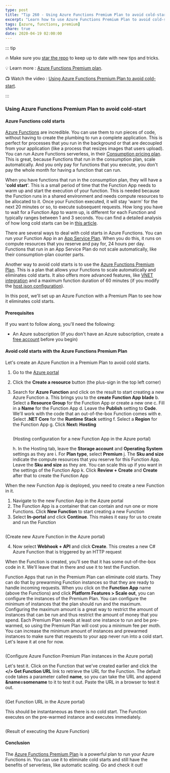 ```yaml
---
type: post
title: "Tip 260 - Using Azure Functions Premium Plan to avoid cold-start"
excerpt: "Learn how to use Azure Functions Premium Plan to avoid cold-start"
tags: [azure, functions, premium]
share: true
date: 2020-04-19 02:00:00
---
```


::: tip 

:fire: Make sure you [star the repo](http://azuredev.tips?WT.mc_id=azure-azuredevtips-micrum) to keep up to date with new tips and tricks.

:bulb: Learn more : [Azure Functions Premium plan](https://docs.microsoft.com/azure/azure-functions/functions-premium-plan?WT.mc_id=docs-azuredevtips-micrum). 

:tv: Watch the video : [Using Azure Functions Premium Plan to avoid cold-start](https://www.youtube.com/watch?v=fx5pW1VJ1ng&list=PLLasX02E8BPCNCK8Thcxu-Y-XcBUbhFWC&index=5&t=0s?WT.mc_id=youtube-azuredevtips-micrum).

:::

### Using Azure Functions Premium Plan to avoid cold-start

#### Azure Functions cold starts

[Azure Functions](https://azure.microsoft.com/services/functions/?WT.mc_id=azure-azuredevtips-micrum) are incredible. You can use them to run pieces of code, without having to create the plumbing to run a complete application. This is perfect for processes that you run in the background or that are decoupled from your application (like a process that resizes images that users upload).
You can run Azure Functions serverless, in their [Consumption pricing plan](https://docs.microsoft.com/azure/azure-functions/functions-scale#consumption-plan?WT.mc_id=docs-azuredevtips-micrum). This is great, because Functions that run in the consumption plan, scale automatically. And you only pay for functions that you execute, you don't pay the whole month for having a function that can run. 

When you have functions that run in the consumption plan, they will have a '**cold start**'. This is a small period of time that the Function App needs to warm up and start the execution of your function. This is needed because the Function runs in a shared environment and needs compute resources to be allocated to it. Once your Function executed, it will stay 'warm' for the next 20 minutes or so, to execute subsequent requests. How long you have to wait for a Function App to warm up, is different for each Function and typically ranges between 1 and 3 seconds. You can find a detailed analysis of how long cold starts can be in [this article](https://mikhail.io/serverless/coldstarts/azure/?WT.mc_id=other-azuredevtips-micrum).

There are several ways to deal with cold starts in Azure Functions. You can run your Function App in an [App Service Plan](https://docs.microsoft.com/azure/azure-functions/functions-scale#app-service-plan?WT.mc_id=docs-azuredevtips-micrum). When you do this, it runs on compute resources that you reserve and pay for, 24 hours per day. Functions that run in an App Service Plan do not scale automatically, like their consumption-plan counter parts. 

Another way to avoid cold starts is to use the [Azure Functions Premium Plan](https://docs.microsoft.com/azure/azure-functions/functions-premium-plan?WT.mc_id=docs-azuredevtips-micrum). This is a plan that allows your Functions to scale automatically and eliminates cold starts. It also offers more advanced features, like [VNET integration](https://docs.microsoft.com/azure/azure-functions/functions-create-vnet?WT.mc_id=docs-azuredevtips-micrum) and a maximum function duration of 60 minutes (if you modify the [host.json configuration](https://docs.microsoft.com/azure/azure-functions/functions-host-json#functiontimeout)).

In this post, we'll set up an Azure Function with a Premium Plan to see how it eliminates cold starts.

#### Prerequisites

If you want to follow along, you'll need the following:
* An Azure subscription (If you don't have an Azure subscription, create a [free account](https://azure.microsoft.com/free/?WT.mc_id=azure-azuredevtips-micrum) before you begin)

#### Avoid cold starts with the Azure Functions Premium Plan
Let's create an Azure Function in a Premium Plan to avoid cold starts.

1. Go to the [Azure portal](https://portal.azure.com/?WT.mc_id=azure-azuredevtips-micrum)
2. Click the **Create a resource** button (the plus-sign in the top left corner)
3. Search for **Azure Function** and click on the result to start creating a new Azure Function
   a. This brings you to the **create Function App blade**
   b. Select a **Resource Group** for the Function App or create a new one
   c. Fill in a **Name** for the Function App
   d. Leave the **Publish** setting to **Code**. We'll work with the code that an out-of-the-box Function comes with
   e. Select **.NET Core** for the **Runtime Stack** setting
   f. Select a **Region** for the Function App
   g. Click **Next: Hosting**
   
   <img :src="$withBase('/files/51createfunctionpremium.png')">

    (Hosting configuration for a new Function App in the Azure portal)
   
   h. In the Hosting tab, leave the **Storage account** and **Operating System** settings as they are 
   i. For **Plan type**, select **Premium**
   j. The **Sku and size** indicate the compute resources that you reserve for this Function App. Leave the **Sku and size** as they are. You can scale this up if you want in the settings of the Function App
   k. Click **Review + Create** and **Create** after that to create the Function App

When the new Function App is deployed, you need to create a new Function in it.
1. Navigate to the new Function App in the Azure portal
2. The Function App is a container that can contain and run one or more Functions. Click **New Function** to start creating a new Function
3. Select **In-portal** and click **Continue**. This makes it easy for us to create and run the Function

<img :src="$withBase('/files/51createnewfunction.png')">

(Create new Azure Function in the Azure portal)

4. Now select **Webhook + API** and click **Create**. This creates a new C# Azure Function that is triggered by an HTTP request

When the Function is created, you'll see that it has some out-of-the-box code in it. We'll leave that in there and use it to test the Function. 

Function Apps that run in the Premium Plan can eliminate cold starts. They can do that by prewarming Function instances so that they are ready to handle incoming requests. When you click on the **Function App** name (above the Functions) and click **Platform Features > Scale out**, you can configure the instances of the Premium Plan. You can configure the minimum of instances that the plan should run and the maximum. Configuring the maximum amount is a great way to restrict the amount of instances that can be run and thus restrict the amount of money that you spend. Each Premium Plan needs at least one instance to run and be pre-warmed, so using the Premium Plan will cost you a minimum fee per moth. You can increase the minimum amount of instances and prewarmed instances to make sure that requests to your app never run into a cold start. Let's leave it at one for now.

<img :src="$withBase('/files/51premiumscaleout.png')">

(Configure Azure Function Premium Plan instances in the Azure portal)

Let's test it. Click on the Function that we've created earlier and click the **</> Get Function URL** link to retrieve the URL for the Function. The default code takes a parameter called **name**, so you can take the URL and append **&name=somename** to it to test it out. Paste the URL in a browser to test it out.

<img :src="$withBase('/files/51geturl.png')">

(Get Function URL in the Azure portal)

This should be instantaneous as there is no cold start. The Function executes on the pre-warmed instance and executes immediately. 

<img :src="$withBase('/files/51result.png')">

(Result of executing the Azure Function)

#### Conclusion

The [Azure Functions Premium Plan](https://docs.microsoft.com/azure/azure-functions/functions-premium-plan?WT.mc_id=docs-azuredevtips-micrum) is a powerful plan to run your Azure Functions in. You can use it to eliminate cold starts and still have the benefits of serverless, like automatic scaling. Go and check it out!